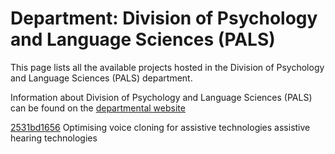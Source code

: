 # Department: **Division of Psychology and Language Sciences (PALS)**

This page lists all the available projects hosted in the Division of Psychology and Language Sciences (PALS) department.

Information about Division of Psychology and Language Sciences (PALS) can be found on the [departmental website](https://www.ucl.ac.uk/pals)

[2531bd1656](../projects/2531bd1656.md) Optimising voice cloning for assistive technologies assistive hearing technologies

